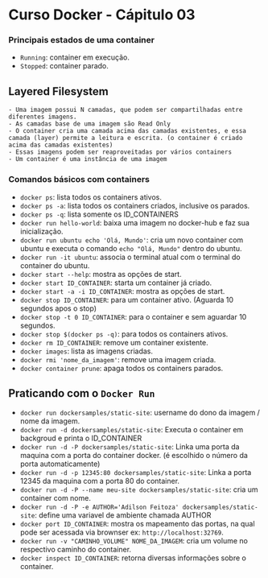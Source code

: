 # Curso Docker - Cápitulo 03

### Principais estados de uma container

- `Running`: container em execução.
- `Stopped`: container parado.

## Layered Filesystem
    - Uma imagem possui N camadas, que podem ser compartilhadas entre diferentes imagens.
    - As camadas base de uma imagem são Read Only
    - O container cria uma camada acima das camadas existentes, e essa camada (layer) permite a leitura e escrita. (o container é criado acima das camadas existentes)
    - Essas imagens podem ser reaproveitadas por vários containers
    - Um container é uma instância de uma imagem

### Comandos básicos com containers

- `docker ps`: lista todos os containers ativos.
- `docker ps -a`: lista todos os containers criados, inclusive os parados.
- `docker ps -q`: lista somente os ID_CONTAINERS
- `docker run hello-world`: baixa uma imagem no docker-hub e faz sua inicialização.
- `docker run ubuntu echo 'Olá, Mundo'`: cria um novo container com ubuntu e executa o comando `echo "Olá, Mundo"` dentro do ubuntu.
- `docker run -it ubuntu`: associa o terminal atual com o terminal do container do ubuntu.
- `docker start --help`: mostra as opções de start.
- `docker start ID_CONTAINER`: starta um container já criado.
- `docker start -a -i ID_CONTAINER`: mostra as opções de start.
- `docker stop ID_CONTAINER`: para um container ativo. (Aguarda 10 segundos apos o stop)
- `docker stop -t 0 ID_CONTAINER`: para o container e sem aguardar 10 segundos.
- `docker stop $(docker ps -q)`: para todos os containers ativos.
- `docker rm ID_CONTAINER`: remove um container existente.
- `docker images`: lista as imagens criadas.
- `docker rmi 'nome_da_imagem'`: remove uma imagem criada.
- `docker container prune`: apaga todos os containers parados.

## Praticando com o `Docker Run`
- `docker run dockersamples/static-site`: username do dono da imagem / nome da imagem.
- `docker run -d dockersamples/static-site`: Executa o container em backgroud e printa o ID_CONTAINER
- `docker run -d -P dockersamples/static-site`: Linka uma porta da maquina com a porta do container docker. (é escolhido o número da porta automaticamente)
- `docker run -d -p 12345:80 dockersamples/static-site`: Linka a porta 12345 da maquina com a porta 80 do container.
- `docker run -d -P --name meu-site dockersamples/static-site`: cria um container com nome.
- `docker run -d -P -e AUTHOR='Adilson Feitoza' dockersamples/static-site`: define uma variavel de ambiente chamada AUTHOR
- `docker port ID_CONTAINER`: mostra os mapeamento das portas, na qual pode ser acessada via brownser ex: `http://localhost:32769`.
- `docker run -v "CAMINHO_VOLUME" NOME_DA_IMAGEM`: cria um volume no respectivo caminho do container.
- `docker inspect ID_CONTAINER`: retorna diversas informações sobre o container.